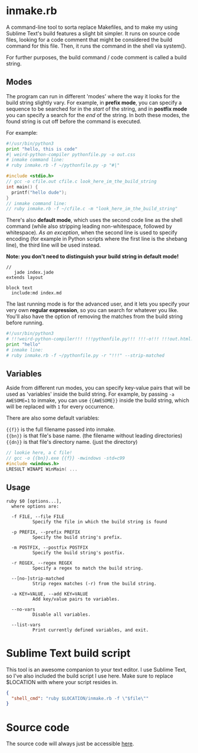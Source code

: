 inmake.rb
=========
<a name="about"></a>
A command-line tool to sorta replace Makefiles, and to make my using Sublime 
Text's build features a slight bit simpler. It runs on source code files, 
looking for a code comment that might be considered the build command for this 
file. Then, it runs the command in the shell via system().

For further purposes, the build command / code comment is called a build
string. 

Modes
-----

The program can run in different 'modes' where the way it looks for the build
string slightly vary. For example, in **prefix mode**, you can specify a 
sequence to be searched for in the *start* of the string, and in **postfix 
mode** you can specify a search for the *end* of the string. In both these 
modes, the found string is cut off before the command is executed.

For example:

``` python
#!/usr/bin/python3
print "hello, this is code"
#| weird-python-compiler pythonfile.py -o out.css
# inmake command line:
# ruby inmake.rb -f ~/pythonfile.py -p "#|"
```

``` c
#include <stdio.h>
// gcc -o cfile.out cfile.c look_here_im_the_build_string
int main() { 
  printf("hello dude");
}
// inmake command line: 
// ruby inmake.rb -f ~/cfile.c -m "look_here_im_the_build_string"
```

There's also **default mode**, which uses the second code line as the shell 
command (while also stripping leading non-whitespace, followed by whitespace).
*As an exception*, when the second line is used to specify encoding (for example
in Python scripts where the first line is the shebang line), the third line 
will be used instead.

**Note: you don't need to distinguish your build string in default mode!**

``` jade
// 
   jade index.jade
extends layout

block text
  include:md index.md
```

The last running mode is for the advanced user, and it lets you specify your 
very own **regular expression**, so you can search for whatever you like. 
You'll also have the option of removing the matches from the build string 
before running.

``` python
#!/usr/bin/python3
# !!!weird-python-compiler!!! !!!pythonfile.py!!! !!!-o!!! !!!out.html!!!
print "hello"
# inmake line: 
# ruby inmake.rb -f ~/pythonfile.py -r "!!!" --strip-matched
```


Variables
---------

Aside from different run modes, you can specify key-value pairs that will be
used as 'variables' inside the build string. For example, by passing
`-a AWESOME=1` to inmake, you can use `{{AWESOME}}` inside the build string,
which will be replaced with `1` for every occurrence.

There are also some default variables: 

`{{f}}` is the full filename passed into inmake.  
`{{bn}}` is that file's base name. (the filename without leading directories)  
`{{dn}}` is that file's directory name. (just the directory)

``` c
// lookie here, a C file!
// gcc -o {{bn}}.exe {{f}} -mwindows -std=c99
#include <windows.h>
LRESULT WINAPI WinMain( ...
```

Usage
-----

``` plain
ruby $0 [options...],
  where options are:

  -f FILE, --file FILE
          Specify the file in which the build string is found
  
  -p PREFIX, --prefix PREFIX
          Specify the build string's prefix.

  -m POSTFIX, --postfix POSTFIX
          Specify the build string's postfix.

  -r REGEX, --regex REGEX
          Specify a regex to match the build string.

  --[no-]strip-matched
          Strip regex matches (-r) from the build string.

  -a KEY=VALUE, --add KEY=VALUE
          Add key/value pairs to variables.

  --no-vars
          Disable all variables.

  --list-vars
          Print currently defined variables, and exit.
```

<a name="sublime"></a>
# Sublime Text build script

This tool is an awesome companion to your text editor. I use Sublime Text, so 
I've also included the build script I use here. Make sure to replace $LOCATION
with where your script resides in.

``` json
{
  "shell_cmd": "ruby $LOCATION/inmake.rb -f \"$file\""
}
``` 

# Source code

The source code will always just be accessible [here][gist]. 

[gist]: https://gist.github.com/boxmein/8303778

